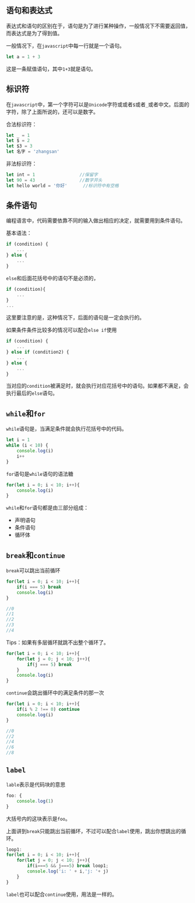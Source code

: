## 语句和表达式

表达式和语句的区别在于，语句是为了进行某种操作，一般情况下不需要返回值，而表达式是为了得到值。

一般情况下，在`javascript`中每一行就是一个语句。

```js
let a = 1 + 3
```

这是一条赋值语句，其中`1+3`就是语句。


## 标识符

在`javascript`中，第一个字符可以是`Unicode`字符或或者`$`或者`_`或者中文。后面的字符，除了上面所说的，还可以是数字。

合法标识符：

```js
let _ = 1
let $ = 2
let $3 = 3
let 名字 = 'zhangsan'
```

非法标识符：

```js
let int = 1                 //保留字  
let 90 = 43                 //数字开头
let hello world = '你好'      //标识符中有空格
```

## 条件语句

编程语言中，代码需要依靠不同的输入做出相应的决定，就需要用到条件语句。

基本语法：

```js
if (condition) {
    ...
} else {
    ...
}
```

`else`和后面花括号中的语句不是必须的，

```js
if (condition){
    ...
}
...
```

这里要注意的是，这种情况下，后面的语句是一定会执行的。

如果条件条件比较多的情况可以配合`else if`使用

```js
if (condition) {
    ...
} else if (condition2) {
    ...
} else {
    ...
}
```

当对应的`condition`被满足时，就会执行对应花括号中的语句。如果都不满足，会执行最后的`else`语句。

## `while`和`for`

`while`语句是，当满足条件就会执行花括号中的代码。

```js
let i = 1
while (i < 10) {
    console.log(i)
    i++
}
```

`for`语句是`while`语句的语法糖

```js
for(let i = 0; i < 10; i++){
    console.log(i)
}
```

`while`和`for`语句都是由三部分组成：

* 声明语句
* 条件语句
* 循环体

## `break`和`continue`

`break`可以跳出当前循环
```js
for(let i = 0; i < 10; i++){
    if(i === 5) break
    console.log(i)
}

//0
//1
//2
//3
//4
```

Tips：如果有多层循环就跳不出整个循环了。

```js
for(let i = 0; i < 10; i++){
    for(let j = 0; j < 10; j++){
        if(j === 5) break
    }
    console.log(i)
}
```

`continue`会跳出循环中的满足条件的那一次

```js
for(let i = 0; i < 10; i++){
    if(i % 2 !== 0) continue
    console.log(i)
}

//0
//2
//4
//6
//8
```

## `label`

`lable`表示是代码块的意思

```js
foo: {
    console.log(1)
}
```

大括号内的这块表示是`foo`。

上面讲到`break`只能跳出当前循环，不过可以配合`label`使用，跳出你想跳出的循环。

```js
loop1:
for(let i = 0; i < 10; i++){
    for(let j = 0; j < 10; j++){
        if(i===5 && j===5) break loop1;
        console.log('i: ' + i,'j: '+ j)
    }
}
```

`label`也可以配合`continue`使用，用法是一样的。
